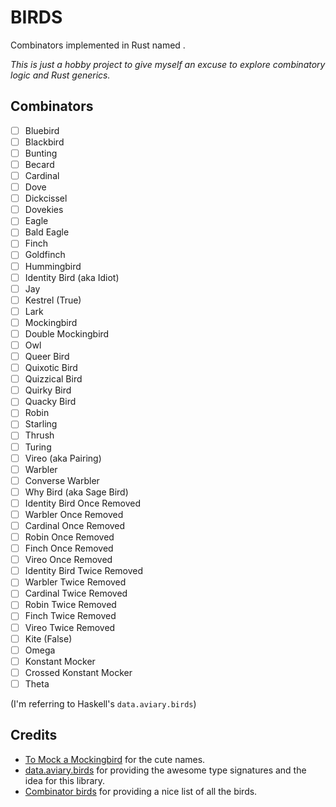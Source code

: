 # BIRDS

Combinators implemented in Rust named .

_This is just a hobby project to give myself an excuse to explore combinatory logic and Rust generics._

## Combinators

- [ ] Bluebird
- [ ] Blackbird
- [ ] Bunting
- [ ] Becard
- [ ] Cardinal
- [ ] Dove
- [ ] Dickcissel
- [ ] Dovekies
- [ ] Eagle
- [ ] Bald Eagle
- [ ] Finch
- [ ] Goldfinch
- [ ] Hummingbird
- [ ] Identity Bird (aka Idiot)
- [ ] Jay
- [ ] Kestrel (True)
- [ ] Lark
- [ ] Mockingbird
- [ ] Double Mockingbird
- [ ] Owl
- [ ] Queer Bird
- [ ] Quixotic Bird
- [ ] Quizzical Bird
- [ ] Quirky Bird
- [ ] Quacky Bird
- [ ] Robin
- [ ] Starling
- [ ] Thrush
- [ ] Turing
- [ ] Vireo (aka Pairing)
- [ ] Warbler
- [ ] Converse Warbler
- [ ] Why Bird (aka Sage Bird)
- [ ] Identity Bird Once Removed
- [ ] Warbler Once Removed
- [ ] Cardinal Once Removed
- [ ] Robin Once Removed
- [ ] Finch Once Removed
- [ ] Vireo Once Removed
- [ ] Identity Bird Twice Removed
- [ ] Warbler Twice Removed
- [ ] Cardinal Twice Removed
- [ ] Robin Twice Removed
- [ ] Finch Twice Removed
- [ ] Vireo Twice Removed
- [ ] Kite (False)
- [ ] Omega
- [ ] Konstant Mocker
- [ ] Crossed Konstant Mocker
- [ ] Theta

(I'm referring to Haskell's `data.aviary.birds`)

## Credits

- [To Mock a Mockingbird](https://en.wikipedia.org/wiki/To_Mock_a_Mockingbird) for the cute names.
- [data.aviary.birds](https://hackage.haskell.org/package/data-aviary-0.4.0/docs/Data-Aviary-Birds.html) for providing the awesome type signatures and the idea for this library.
- [Combinator birds](https://www.angelfire.com/tx4/cus/combinator/birds.html) for providing a nice list of all the birds.

